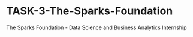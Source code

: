 # TASK-3-The-Sparks-Foundation
The Sparks Foundation - Data Science and Business Analytics Internship
